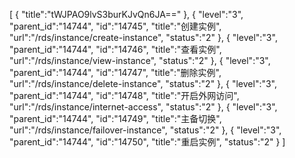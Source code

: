[
	{
		"title":"tWJPAO9lvS3burKJvQn6JA=="
	},
	{
		"level":"3",
		"parent_id":"14744",
		"id":"14745",
		"title":"创建实例",
		"url":"/rds/instance/create-instance",
		"status":"2"
	},
	{
		"level":"3",
		"parent_id":"14744",
		"id":"14746",
		"title":"查看实例",
		"url":"/rds/instance/view-instance",
		"status":"2"
	},
	{
		"level":"3",
		"parent_id":"14744",
		"id":"14747",
		"title":"删除实例",
		"url":"/rds/instance/delete-instance",
		"status":"2"
	},
	{
		"level":"3",
		"parent_id":"14744",
		"id":"14748",
		"title":"开启外网访问",
		"url":"/rds/instance/internet-access",
		"status":"2"
	},
	{
		"level":"3",
		"parent_id":"14744",
		"id":"14749",
		"title":"主备切换",
		"url":"/rds/instance/failover-instance",
		"status":"2"
	},
	{
		"level":"3",
		"parent_id":"14744",
		"id":"14750",
		"title":"重启实例",
		"status":"2"
	}
]